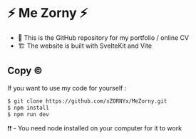 # ⚡ Me Zorny ⚡
- 📍 This is the GitHub repository for my portfolio / online CV
- 🏗 The website is built with SvelteKit and Vite

## Copy ©
If you want to use my code for yourself :

```bash
$ git clone https://github.com/xZORNYx/MeZorny.git
$ npm install
$ npm run dev
```
❗❗ - You need node installed on your computer for it to work